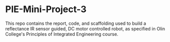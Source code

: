 # PIE-Mini-Project-3
This repo contains the report, code, and scaffolding used to build a reflectance IR sensor guided, DC motor controlled robot, as specified in Olin College's Principles of Integrated Engineering course.
